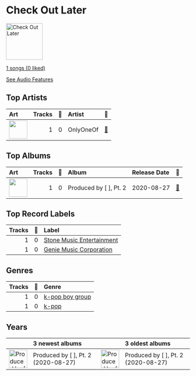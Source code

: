 # Check Out Later


<img src="https://i.scdn.co/image/ab67616d0000b273ce95405ac2f9655cfbb28d1e" alt="Check Out Later" width="100" />

[1 songs (0 liked)](tracks.md)

[See Audio Features](audio_features.md)

## Top Artists

| Art | Tracks | 💚 | Artist | 🔗 |
|:---|---:|---:|:---|:---|
| <img src="https://i.scdn.co/image/ab6761610000e5eb0fe4c2a6bc39969b4b8dbe1d" alt="" width="50" /> | 1 | 0 | OnlyOneOf | [🔗](https://open.spotify.com/artist/0iQGSzpJ0G0lsugv8jsJHd) |





## Top Albums

| Art | Tracks | 💚 | Album | Release Date | 🔗 |
|:---|---:|---:|:---|:---|:---|
| <img src="https://i.scdn.co/image/ab67616d0000b273ce95405ac2f9655cfbb28d1e" alt="" width="50" /> | 1 | 0 | Produced by [ ], Pt. 2 | 2020-08-27 | [🔗](https://open.spotify.com/album/6h61AxXYOOJQeVtO77t51D) |



## Top Record Labels

| Tracks | 💚 | Label |
|---:|---:|:---|
| 1 | 0 | [Stone Music Entertainment](../../labels/stone_music_entertainment/overview.md) |
| 1 | 0 | [Genie Music Corporation](../../labels/genie_music_corporation/overview.md) |



## Genres

| Tracks | 💚 | Genre |
|---:|---:|:---|
| 1 | 0 | [k-pop boy group](../../genres/k_pop_boy_group/overview.md) |
| 1 | 0 | [k-pop](../../genres/k_pop/overview.md) |



## Years





| ​ | 3 newest albums | ​​ | 3 oldest albums |
|:---|:---|:---|:---|
| <img src="https://i.scdn.co/image/ab67616d0000b273ce95405ac2f9655cfbb28d1e" alt="Produced by [ ], Pt. 2" width="50" /> | Produced by [ ], Pt. 2 (2020-08-27) | <img src="https://i.scdn.co/image/ab67616d0000b273ce95405ac2f9655cfbb28d1e" alt="Produced by [ ], Pt. 2" width="50" /> | Produced by [ ], Pt. 2 (2020-08-27) |